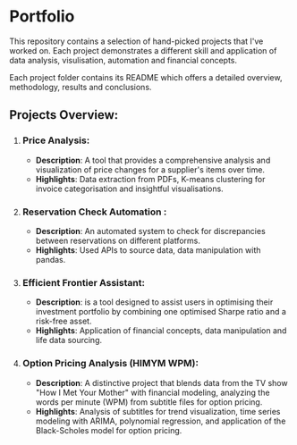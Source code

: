 # Portfolio

This repository contains a selection of hand-picked projects that I've worked on. Each project demonstrates a different skill and application of data analysis, visulisation, automation and financial concepts.

Each project folder contains its README which offers a detailed overview, methodology, results and conclusions. 
## Projects Overview:

1. ### **Price Analysis**:
    - **Description**: A tool that provides a comprehensive analysis and visualization of price changes for a supplier's items over time.
    - **Highlights**: Data extraction from PDFs, K-means clustering for invoice categorisation and insightful visualisations.

2. ### **Reservation Check Automation** : 
    - **Description**: An automated system to check for discrepancies between reservations on different platforms.
    - **Highlights**: Used APIs to source data, data manipulation with pandas.


3. ### **Efficient Frontier Assistant**:
    - **Description**: is a tool designed to assist users in optimising their investment portfolio by combining one optimised Sharpe ratio and a risk-free asset. 
    - **Highlights**: Application of financial concepts, data manipulation and life data sourcing.


4. ### **Option Pricing Analysis (HIMYM WPM)**:
    - **Description**: A distinctive project that blends data from the TV show "How I Met Your Mother" with financial modeling, analyzing the words per minute (WPM) from subtitle files for option pricing.
    - **Highlights**: Analysis of subtitles for trend visualization, time series modeling with ARIMA, polynomial regression, and application of the Black-Scholes model for option pricing.
    



